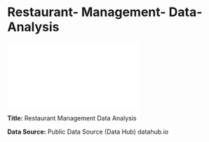 # Restaurant- Management- Data- Analysis
![image](file:///C:/Users/Shifa/OneDrive/Documents/Digital%20Locker/Restarunt_%20Analysis.htm)

**Title:** Restaurant Management Data Analysis

**Data Source:** Public Data Source (Data Hub) datahub.io
